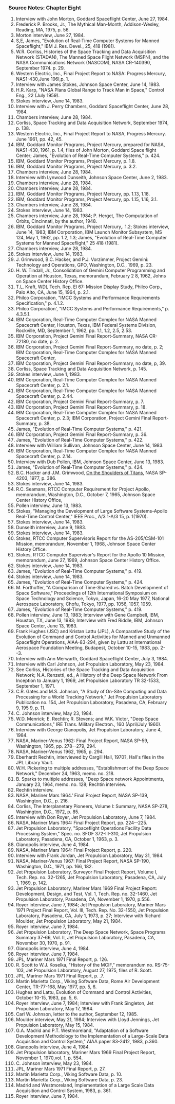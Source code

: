 ### Source Notes: Chapter Eight

1.  Interview with John Morton, Goddard Spaceflight Center, June 27, 1984.
2.  Frederick P. Brooks, Jr., The Mythical Man-Month, Addison-Wesley, Reading, MA, 1975, p. 56.
3.  Morton interview, June 27, 1984.
4.  S,E, James, "Evolution of Real-Time Computer Systems for Manned Spaceflight," IBM J. Res. Devel., 25, 418 (1981).
5.  W.R. Corliss, Histories of the Space Tracking and Data Acquisition Network (STADAN), The Manned Space Flight Network (MSFN), and the NASA Communications Network (NASCOM), NASA CR-140390, September 1974. p. 29.
6.  Western Electric, Inc., Final Project Report to NASA: Progress Mercury, NAS1-430,June 196I,p. 1.
7.  Interview with James Stokes, Johnson Space Center, June 14, 1983.
8.  H.R. Karp, "NASA Plans Global Range to Track Man in Space," Control Eng., 22 (July 1959).
9.  Stokes interview, June 14, 1983.
10. Interview with J. Perry Chambers, Goddard Spaceflight Center, June 28, 1984.
11. Chambers interview, June 28, 1984.
12. Corliss, Space Tracking and Data Acquisition Network, September 1974, p. 138.
13. Western Electric, Inc., Final Project Report to NASA, Progress Mercury. June 1961, pp. 42, 45.
14. IBM, Goddard Monitor Programs, Project Mercury, prepared for NASA, NAS1-430, 1961, p. 1.4, files of John Morton, Goddard Space flight Center; James, "Evolution of Real-Time Computer Systems," p. 424.
15. IBM, Goddard Monitor Programs, Project Mercury, p. 1.8.
16. IBM, Goddard Monitor Programs, Project Mercury, p. 3.2.
17. Chambers interview, June 28, 1984.
18. Interview with Lynwood Dunseith, Johnson Space Center, June 2, 1983.
19. Chambers interview, June 28, 1984.
20. Chambers interview, June 28, 1984.
21. IBM, Goddard Monitor Programs, Project Mercury, pp. 1.13, 1.18.
22. IBM, Goddard Monitor Programs, Project Mercury, pp. 1.15, 1.16, 3.1.
23. Chambers interview, June 28, 1984.
24. Stokes interview, June 14, 1983.
25. Chambers interview, June 28, 1984; P. Herget, The Computation of Orbits, Cincinnati, by the author, 1948.
26. IBM, Goddard Monitor Programs, Project Mercury,. 1.2; Stokes interview, June 14, 1983; IBM Corporation, IBM Launch Monitor Subsystem, MS 124, May 1, 1962, pp. 1.2, 1.3; James, "Evolution of Real-Time Computer Systems for Manned Spaceflight," 25 418 (1981).
27. Chambers interview, June 28, 1984.
28. Stokes interview, June 14, 1983.
29. J. Grimwood, B.C. Hacker, and P.J. Vorzimmer, Project Gemini: Technology and Operations, GPO, Washington, D.C., 1969, p. 23.
30. H. W. Tindall, Jr., Consolidation of Gemini Computer Programming and Operation at Houston, Texas, memorandum, February 2 8, 1962, Johns on Space Center History Office.
31. T.L. Kraft, WDL Tech. Rep. El 67: Mission Display Study, Philco Corp., Palo Alto, CA, June 15, 1964, p. 2.1.
32. Philco Corporation, "IMCC Systems and Performance Requirements Specification," p. 4.1.2.
33. Philco Corporation', "IMCC Systems and Performance Requirements," p. 4.3.5.1.
34. IBM Corporation, Real-Time Computer Complex for NASA Manned Spacecraft Center, Houston, Texas, IBM Federal Systems Division, Rockville, MD, September 1, 1962, pp. 1.1, 1.2, 2.5, 2.53.
35. IBM Corporation, Project Gemini Final Report-Summary, NASA CR-72180, no date, p. 2.
36. IBM Corporation, Project Gemini Final Report-Summary, no date, p. 2; IBM Corporation, Real-Time Computer Complex for NASA Manned Spacecraft Center,
37. IBM Corporation, Project Gemini Final Report-Summary, no date, p, 39.
38. Corliss, Space Tracking and Data Acquisition Network, p. 145.
39. Stokes interview, June 1, 1983.
40. IBM Corporation, Real-Time Computer Complex for NASA Manned Spacecraft Center, p. 2.1.
41. IBM Corporation, Real-Time Computer Complex for NASA Manned Spacecraft Center, p. 2.44.
42. IBM Corporation, Project Gemini Final Report-Summary, p. 7.
43. IBM Corporation, Project Gemini Final Report-Summary, p. 18.
44. IBM Corporation, Real-Time Computer Complex for NASA Manned Spacecraft Center, p. 2.3; IBM Corporation, Project Gemini Final Report-Summary, p. 38.
45. James, "Evolution of Real-Time Computer Systems," p. 421.
46. IBM Corporation, Project Gemini Final Report-Summary, p. 36.
47. James, "Evolution of Real-Time Computer Systems," p. 422.
48. Interview with William Sullivan, Johnson Space Center, June 14, 1983.
49. IBM Corporation, Real-Time Computer Complex for NASA Manned Spacecraft Center, p. 2.14.
50. Interview with Dub Pollen, IBM, Johnson Space Center, June 13, 1983.
51. James, "Evolution of Real-Time Computer Systems," p. 424.
52. B.C. Hacker and J.M. Grimwood, [On the Shoulders of Titans](http://www.hq.nasa.gov/office/pao/History/SP-4203/cover.htm), NASA SP-4203, 1977, p. 386.
53. Stokes interview, June 14, 1983.
54. R.C. Seamans, RTCC Computer Requirement for Project Apollo, memorandum, Washington, D.C., October 7, 1965, Johnson Space Center History Office,
55. Pollen interview, June 13, 1983.
56. Stokes, "Managing the Development of Large Software Systems-Apollo Real-Time Control Center," IEEE Proc., A/3 1-A/3 15, p. 1(1970).
57. Stokes interview, June 14, 1983.
58. Dunseith interview, June 9, 1983.
59. Stokes interview, June 14, 1983.
60. Stokes, RTCC Computer Supervisorís Report for the AS-205/CSM-101 Mission, memorandum, November 1, 1968, Johnson Space Center History Office.
61. Stokes, RTCC Computer Supervisor's Report for the Apollo 10 Mission, memorandum, June 27, 1969, Johnson Space Center History Office.
62. Stokes interview, June 14, 1983.
63. James, "Evolution of Real-Time Computer Systems," p. 419.
64. Stokes interview, June 14, 1983.
65. James, "Evolution of Real-Time Computer Systems," p. 424.
66. M. Forthoffer, "A Comparison of Time-Shared vs. Batch Development of Space Software," Proceedings of 12th International Symposium on Space Technology and Science, Tokyo, Japan, 16-20 May 1977, National Aerospace Laboratory, Chofu, Tokyo, 1977, pp. 1056, 1057, 1059.
67. James, "Evolution of Real-Time Computer Systems," p. 419.
68. Pollen interview, June 13, 1983; Interview with Gene Campbell, IBM, Houston, TX, June 13, 1983; Interview with Fred Riddle, IBM, Johnson Space Center, June 13, 1983.
69. Frank Hughes (JSC) and Kristan Lattu (JPL), A Comparative Study of the Evolution of Command and Control Activities for Manned and Unmanned Spaceflight Operations, AIAA-83-294, given by Lattu at International Aerospace Foundation Meeting, Budapest, October 10-15, 1983, pp. 2--3.
70. Interview with Ann Merwarth, Goddard Spaceflight Center, July 3, 1984.
71. Interview with Carl Johnson, Jet Propulsion Laboratory, May 23, 1984.
72. See Corliss, Histories of the Space Tracking and Data Acquisition Network; N.A. Renzetti, ed., A History of the Deep Space Network From Inception to January 1, 1969, Jet Propulsion Laboratory TR 32-1533, September 1, 1971.
73. C.R. Gates and M.S. Johnson, "A Study of On-Site Computing and Data Processing for a World Tracking Network," Jet Propulsion Laboratory Publication no. 154, Jet Propulsion Laboratory, Pasadena, CA, February 9, 195 9, p. 11.
74. C. Johnson interview, May 23, 1984.
75. W.D. Menrick; E. Rechtin; R. Stevens; and W.K. Victor, "Deep Space Communications," IRE Trans. Military Electron., 160 (April/July 1960).
76. Interview with George Gianopolis, Jet Propulsion Laboratory, June 4, 1984.
77. NASA, Mariner-Venus 1962: Final Project Report, NASA SP-59, Washington, 1965, pp. 278--279, 294.
78. NASA, Mariner-Venus 1962, 1965, p. 294.
79. Eberhardt Rechtin, interviewed by Cargill Hall, 1970?, Hall's files in the JPL Library Vault.
80. W.H. Pickering to multiple addresses, "Establishment of the Deep Space Network," December 24, 1963, memo. no. 218.
81. B. Sparks to multiple addresses, "Deep Space network Appointments, January 23, 1964, memo. no. 128; Rechtin interview.
82. Rechtin interview.
83. NASA, Mariner Mars 1964.' Final Project Report, NASA SP-139, Washington, D.C., p. 216.
84. Corliss, The Interplanetary Pioneers, Volume I: Summary, NASA SP-278, Washington, D.C., 1972, p. 85.
85. Interview with Don Royer, Jet Propulsion Laboratory, June 7, 1984.
86. NASA, Mariner Mars 1964: Final Project Report, pp. 224--225.
87. Jet Propulsion Laboratory, "Spaceflight Operations Facility Data Processing System," Spec. no. SFOF 372-III-310, Jet Propulsion Laboratory, Pasadena, CA, October 1, 1963, p. 3.
88. Gianopolis interview, June 4, 1984.
89. NASA, Mariner Mars 1964: Final Project Report, p. 220.
90. Interview with Frank Jordan, Jet Propulsion Laboratory, May 31, 1984.
91. NASA, Mariner-Venus 1967: Final Project Report, NASA SP-190, Washington, D.C., 1971, pp. 166, 182.
92. Jet Propulsion Laboratory, Surveyor Final Project Report, Volume I, Tech. Rep. no. 32-1265, Jet Propulsion Laboratory, Pasadena, CA, July 1, 1969, p. 142.
93. Jet Propulsion Laboratory, Mariner Mars 1969 Final Project Report: Development, Design, and Test, Vol. 1, Tech. Rep. no. 32-1460, Jet Propulsion Laboratory, Pasadena, CA, November 1, 1970, p.556.
94. Royer interview, June 7, 1984; Jet Propulsion Laboratory, Mariner Mars 1971 Project Final Report, Vol. III, Tech. Rep. No. 32-1550, Jet Propulsion Laboratory, Pasadena, CA, July 1, 1973, p. 27; Interview with Richard Moulder, Jet Propulsion Laboratory, May 21, 1984.
95. Royer interview, June 7, 1984.
96. Jet Propulsion Laboratory, The Deep Space Network, Space Programs Summary 37-66, Vol. II, Jet Propulsion Laboratory, Pasadena, CA, November 30, 1970, p. 91.
97. Gianopolis interview, June 4, 1984.
98. Royer interview, June 7, 1984.
99. JPL, Mariner Mars 1971 Final Report, p. 126.
100. R. Scott to W.J. Koselka, "History of the MCIF," memorandum no. RS-75- 103, Jet Propulsion Laboratory, August 27, 1975, files of R. Scott.
101. JPL, Mariner Mars 1971 Final Report, p. .7.
102. Martin Marietta Corp., Viking Software Data, Rome Air Development Center, TR-77-168, May 1977, pp. 5, 6.
103. Hughes and Lattu, Evolution of Command and Control Activities, October 10-15, 1983, pp. 5, 6.
104. Royer interview, June 7, 1984; Interview with Frank Singleton, Jet Propulsion Laboratory, May 17, 1984.
105. Carl W. Johnson, letter to the author, September 12, 1985.
106. Moulder interview, May 21, 1984; Interview with Lloyd Jennings, Jet Propulsion Laboratory, May 15, 1984.
107. G.A. Madrid and P.T. Westmoreland, "Adaptation of a Software Development Methodology to the Implementation of a Large-Scale Data Acquisition and Control System," AIAA paper 83-2412, 1983, p.360.
108. Gianopolis interview, June 4, 1984.
109. Jet Propulsion laboratory, Mariner Mars 1969 Final Project Report, November 1, 1970,vol. 1, p. 554.
110. C. Johnson interview, May 23, 1984.
111. JPL, Mariner Mars 1971 Final Report, p. 27.
112. Martin Marietta Corp., Viking Software Data, p. 10.
113. Martin Marietta Corp., Viking Software Data, p. 23.
114. Madrid and Westmoreland, Implementation of a Large Scale Data Acquisition and Control System, 1983, p. 361.
115. Royer interview, June 7, 1984.
